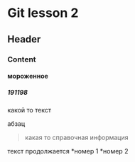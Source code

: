 # Git lesson 2
## Header
### Content
#### мороженное
##### 191198
какой то текст

абзац

> какая то справочная информация

текст продолжается
*номер 1
*номер 2
